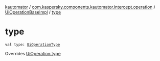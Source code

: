 [kautomator](../../index.md) / [com.kaspersky.components.kautomator.intercept.operation](../index.md) / [UiOperationBaseImpl](index.md) / [type](./type.md)

# type

`val type: `[`UiOperationType`](../-ui-operation-type/index.md)

Overrides [UiOperation.type](../-ui-operation/type.md)

